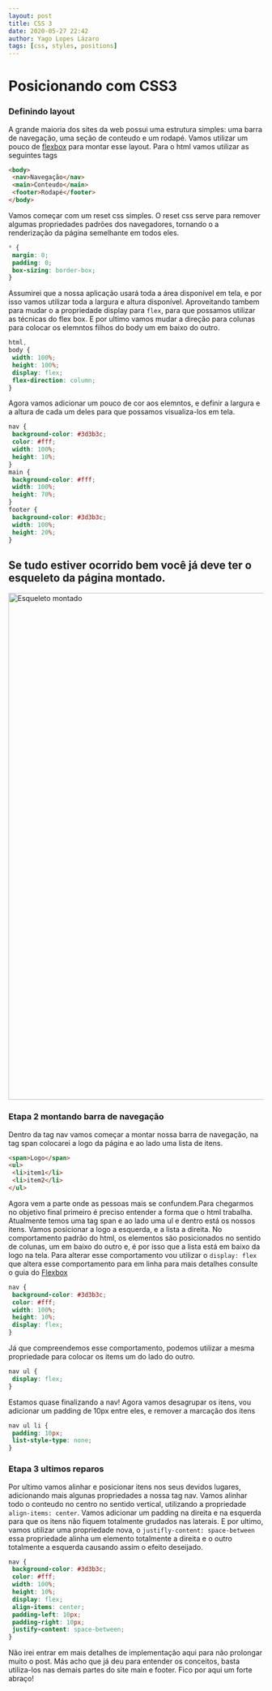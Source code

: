```yaml
---
layout: post
title: CSS 3
date: 2020-05-27 22:42
author: Yago Lopes Lázaro
tags: [css, styles, positions]
---
```


# Posicionando com CSS3

### Definindo layout

A grande maioria dos sites da web possui uma estrutura simples: uma barra de navegação, uma seção de conteudo e um rodapé. Vamos utilizar um pouco de [flexbox](https://origamid.com/projetos/flexbox-guia-completo/) para montar esse layout. Para o html vamos utilizar as seguintes tags

```html
<body>
 <nav>Navegação</nav>
 <main>Conteudo</main>
 <footer>Rodapé</footer>
</body>
```

Vamos começar com um reset css simples. O reset css serve para remover algumas propriedades padrões dos navegadores, tornando o a renderização da página semelhante em todos eles.

```css
* {
 margin: 0;
 padding: 0;
 box-sizing: border-box;
}
```

Assumirei que a nossa aplicação usará toda a área disponível em tela, e por isso vamos utilizar toda a largura e altura disponível.
Aproveitando tambem para mudar o a propriedade display para `flex`, para que possamos utilizar as técnicas do flex box. E por ultimo vamos mudar a direção para colunas para colocar os elemntos filhos do body um em baixo do outro.

```css
html,
body {
 width: 100%;
 height: 100%;
 display: flex;
 flex-direction: column;
}
```

Agora vamos adicionar um pouco de cor aos elemntos, e definir a largura e a altura de cada um deles para que possamos visualiza-los em tela.

```css
nav {
 background-color: #3d3b3c;
 color: #fff;
 width: 100%;
 height: 10%;
}
main {
 background-color: #fff;
 width: 100%;
 height: 70%;
}
footer {
 background-color: #3d3b3c;
 width: 100%;
 height: 20%;
}
```

## Se tudo estiver ocorrido bem você já deve ter o esqueleto da página montado.

<img width="1000" src="https://media.giphy.com/media/61fYIfXvO2EJa/giphy.gif" alt="Esqueleto montado">

### Etapa 2 montando barra de navegação

Dentro da tag nav vamos começar a montar nossa barra de navegação, na tag span colocarei a logo da página e ao lado uma lista de itens.

```html
<span>Logo</span>
<ul>
 <li>item1</li>
 <li>item2</li>
</ul>
```

Agora vem a parte onde as pessoas mais se confundem.Para chegarmos no objetivo final primeiro é preciso entender a forma que o html trabalha. Atualmente temos uma tag span e ao lado uma ul e dentro está os nossos itens. Vamos posicionar a logo a esquerda, e a lista a direita. No comportamento padrão do html, os elementos são posicionados no sentido de colunas, um em baixo do outro e, é por isso que a lista está em baixo da logo na tela. Para alterar esse comportamento vou utilizar o `display: flex` que altera esse comportamento para em linha para mais detalhes consulte o guia do [Flexbox](https://origamid.com/projetos/flexbox-guia-completo/)

```css
nav {
 background-color: #3d3b3c;
 color: #fff;
 width: 100%;
 height: 10%;
 display: flex;
}
```

Já que compreendemos esse comportamento, podemos utilizar a mesma propriedade para colocar os items um do lado do outro.

```css
nav ul {
 display: flex;
}
```

Estamos quase finalizando a nav! Agora vamos desagrupar os itens, vou adicionar um padding de 10px entre eles, e remover a marcação dos itens

```css
nav ul li {
 padding: 10px;
 list-style-type: none;
}
```

### Etapa 3 ultimos reparos

Por ultimo vamos alinhar e posicionar itens nos seus devidos lugares, adicionando mais algunas propriedades a nossa tag nav. Vamos alinhar todo o conteudo no centro no sentido vertical, utilizando a propriedade `align-items: center`. Vamos adicionar um padding na direita e na esquerda para que os itens não fiquem totalmente grudados nas laterais. E por ultimo, vamos utilizar uma propriedade nova, o `justifly-content: space-between` essa propriedade alinha um elemento totalmente a direita e o outro totalmente a esquerda causando assim o efeito deseijado.

```css
nav {
 background-color: #3d3b3c;
 color: #fff;
 width: 100%;
 height: 10%;
 display: flex;
 align-items: center;
 padding-left: 10px;
 padding-right: 10px;
 justify-content: space-between;
}
```

Não irei entrar em mais detalhes de implementação aqui para não prolongar muito o post. Más acho que já deu para entender os conceitos, basta utiliza-los nas demais partes do site main e footer. Fico por aqui um forte abraço!
